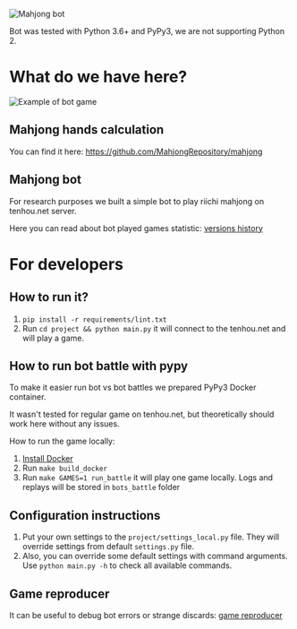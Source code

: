 ![Mahjong bot](https://github.com/MahjongRepository/tenhou-python-bot/workflows/Mahjong%20bot/badge.svg)

Bot was tested with Python 3.6+ and PyPy3, we are not supporting Python 2.

# What do we have here?

![Example of bot game](https://cloud.githubusercontent.com/assets/475367/25059936/31b33ac2-21c3-11e7-8cb2-de33d7ba96cb.gif)

## Mahjong hands calculation

You can find it here: https://github.com/MahjongRepository/mahjong

## Mahjong bot

For research purposes we built a simple bot to play riichi mahjong on tenhou.net server.

Here you can read about bot played games statistic: [versions history](doc/versions.md)

# For developers

## How to run it?

1. `pip install -r requirements/lint.txt`
1. Run `cd project && python main.py` it will connect to the tenhou.net and will play a game.

## How to run bot battle with pypy

To make it easier run bot vs bot battles we prepared PyPy3 Docker container.

It wasn't tested for regular game on tenhou.net, but theoretically should work here without any issues.

How to run the game locally:

1. [Install Docker](https://docs.docker.com/get-docker/) 
1. Run `make build_docker`
1. Run `make GAMES=1 run_battle` it will play one game locally. Logs and replays will be stored in `bots_battle` folder

## Configuration instructions

1. Put your own settings to the `project/settings_local.py` file. 
They will override settings from default `settings.py` file.
1. Also, you can override some default settings with command arguments. 
Use `python main.py -h` to check all available commands.

## Game reproducer

It can be useful to debug bot errors or strange discards: [game reproducer](doc/reproducer.md)
